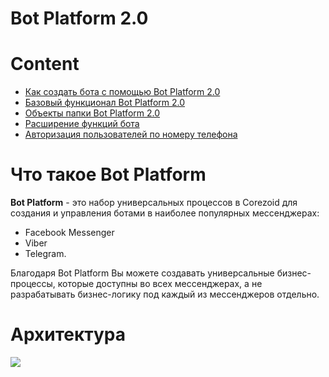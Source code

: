 # **Bot Platform 2.0**

  

# Content



- [Как создать бота с помощью Bot Platform 2.0](create_bot.md)
- [Базовый функционал Bot Platform 2.0](basic_function.md)
- [Объекты папки Bot Platform 2.0](object_folder.md)
- [Расширение функций бота](expansion.md)
- [Авторизация пользователей по номеру телефона](authorization.md)

  
  
  

# Что такое Bot Platform

**Bot Platform** - это набор универсальных процессов в Corezoid для создания и управления ботами в наиболее популярных мессенджерах:

-   Facebook Messenger
-   Viber
-   Telegram.

Благодаря Bot Platform Вы можете создавать универсальные бизнес-процессы, которые доступны во всех мессенджерах, а не разрабатывать бизнес-логику под каждый из мессенджеров отдельно.

# Архитектура

  ![](../interface/img/bot_platform_v2/architecture.png)
